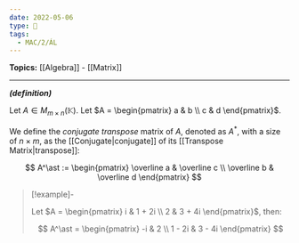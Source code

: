 ```yaml
---
date: 2022-05-06
type: 🧠
tags:
  - MAC/2/ÁL
---
```


**Topics:** [[Algebra]] - [[Matrix]]

---

_**(definition)**_

Let $A \in M_{m \times n} (\mathbb{K})$. Let $A = \begin{pmatrix} a & b \\ c & d \end{pmatrix}$.

We define the _conjugate transpose_ matrix of $A$, denoted as $A^\ast$, with a size of $n \times m$, as the [[Conjugate|conjugate]] of its [[Transpose Matrix|transpose]]:

$$
A^\ast := \begin{pmatrix} \overline a & \overline c \\ \overline b & \overline d \end{pmatrix}
$$

> [!example]-
>
> Let $A = \begin{pmatrix} i & 1 + 2i \\ 2 & 3 + 4i \end{pmatrix}$, then:
>
> $$
> A^\ast = \begin{pmatrix} -i & 2 \\ 1 - 2i & 3 - 4i \end{pmatrix}
> $$
